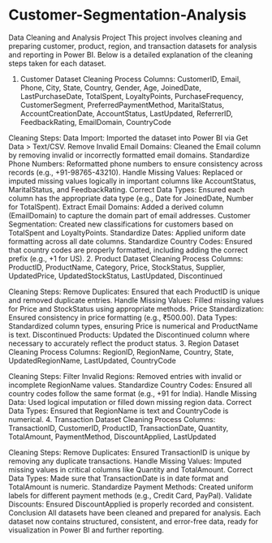 # Customer-Segmentation-Analysis

Data Cleaning and Analysis Project
This project involves cleaning and preparing customer, product, region, and transaction datasets for analysis and reporting in Power BI. Below is a detailed explanation of the cleaning steps taken for each dataset.

1. Customer Dataset Cleaning Process
Columns: CustomerID, Email, Phone, City, State, Country, Gender, Age, JoinedDate, LastPurchaseDate, TotalSpent, LoyaltyPoints, PurchaseFrequency, CustomerSegment, PreferredPaymentMethod, MaritalStatus, AccountCreationDate, AccountStatus, LastUpdated, ReferrerID, FeedbackRating, EmailDomain, CountryCode

Cleaning Steps:
Data Import: Imported the dataset into Power BI via Get Data > Text/CSV.
Remove Invalid Email Domains: Cleaned the Email column by removing invalid or incorrectly formatted email domains.
Standardize Phone Numbers: Reformatted phone numbers to ensure consistency across records (e.g., +91-98765-43210).
Handle Missing Values: Replaced or imputed missing values logically in important columns like AccountStatus, MaritalStatus, and FeedbackRating.
Correct Data Types: Ensured each column has the appropriate data type (e.g., Date for JoinedDate, Number for TotalSpent).
Extract Email Domains: Added a derived column (EmailDomain) to capture the domain part of email addresses.
Customer Segmentation: Created new classifications for customers based on TotalSpent and LoyaltyPoints.
Standardize Dates: Applied uniform date formatting across all date columns.
Standardize Country Codes: Ensured that country codes are properly formatted, including adding the correct prefix (e.g., +1 for US).
2. Product Dataset Cleaning Process
Columns: ProductID, ProductName, Category, Price, StockStatus, Supplier, UpdatedPrice, UpdatedStockStatus, LastUpdated, Discontinued

Cleaning Steps:
Remove Duplicates: Ensured that each ProductID is unique and removed duplicate entries.
Handle Missing Values: Filled missing values for Price and StockStatus using appropriate methods.
Price Standardization: Ensured consistency in price formatting (e.g., ₹500.00).
Data Types: Standardized column types, ensuring Price is numerical and ProductName is text.
Discontinued Products: Updated the Discontinued column where necessary to accurately reflect the product status.
3. Region Dataset Cleaning Process
Columns: RegionID, RegionName, Country, State, UpdatedRegionName, LastUpdated, CountryCode

Cleaning Steps:
Filter Invalid Regions: Removed entries with invalid or incomplete RegionName values.
Standardize Country Codes: Ensured all country codes follow the same format (e.g., +91 for India).
Handle Missing Data: Used logical imputation or filled down missing region data.
Correct Data Types: Ensured that RegionName is text and CountryCode is numerical.
4. Transaction Dataset Cleaning Process
Columns: TransactionID, CustomerID, ProductID, TransactionDate, Quantity, TotalAmount, PaymentMethod, DiscountApplied, LastUpdated

Cleaning Steps:
Remove Duplicates: Ensured TransactionID is unique by removing any duplicate transactions.
Handle Missing Values: Imputed missing values in critical columns like Quantity and TotalAmount.
Correct Data Types: Made sure that TransactionDate is in date format and TotalAmount is numeric.
Standardize Payment Methods: Created uniform labels for different payment methods (e.g., Credit Card, PayPal).
Validate Discounts: Ensured DiscountApplied is properly recorded and consistent.
Conclusion
All datasets have been cleaned and prepared for analysis. Each dataset now contains structured, consistent, and error-free data, ready for visualization in Power BI and further reporting.
